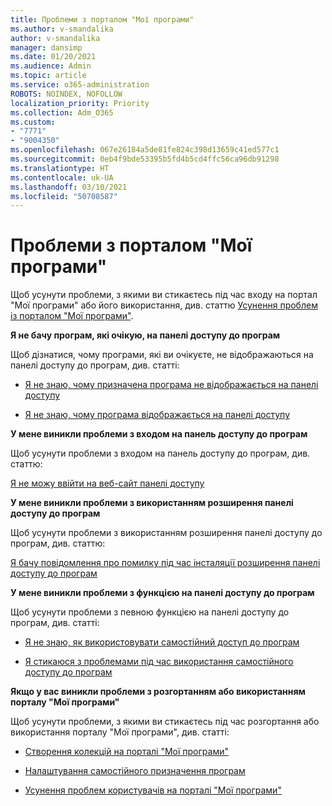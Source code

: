```yaml
---
title: Проблеми з порталом "Мої програми"
ms.author: v-smandalika
author: v-smandalika
manager: dansimp
ms.date: 01/20/2021
ms.audience: Admin
ms.topic: article
ms.service: o365-administration
ROBOTS: NOINDEX, NOFOLLOW
localization_priority: Priority
ms.collection: Adm_O365
ms.custom:
- "7771"
- "9004350"
ms.openlocfilehash: 067e26184a5de81fe824c398d13659c41ed577c1
ms.sourcegitcommit: 0eb4f9bde53395b5fd4b5cd4ffc56ca96db91298
ms.translationtype: HT
ms.contentlocale: uk-UA
ms.lasthandoff: 03/10/2021
ms.locfileid: "50708587"
---
```

# <a name="myapps-portal-issues"></a>Проблеми з порталом "Мої програми"

Щоб усунути проблеми, з якими ви стикаєтесь під час входу на портал "Мої програми" або його використання, див. статтю [Усунення проблем із порталом "Мої програми"](https://docs.microsoft.com/azure/active-directory/user-help/my-apps-portal-end-user-troubleshoot).

**Я не бачу програм, які очікую, на панелі доступу до програм**

Щоб дізнатися, чому програми, які ви очікуєте, не відображаються на панелі доступу до програм, див. статті:

- [Я не знаю, чому призначена програма не відображається на панелі доступу](https://docs.microsoft.com/azure/active-directory/manage-apps/application-sign-in-other-problem-access-panel)
     
- [Я не знаю, чому програма відображається на панелі доступу](https://docs.microsoft.com/azure/active-directory/manage-apps/application-sign-in-other-problem-access-panel)

**У мене виникли проблеми з входом на панель доступу до програм**

Щоб усунути проблеми з входом на панель доступу до програм, див. статтю:

[Я не можу ввійти на веб-сайт панелі доступу](https://docs.microsoft.com/azure/active-directory/manage-apps/application-sign-in-other-problem-access-panel)

**У мене виникли проблеми з використанням розширення панелі доступу до програм**

Щоб усунути проблеми з використанням розширення панелі доступу до програм, див. статтю:

[Я бачу повідомлення про помилку під час інсталяції розширення панелі доступу до програм](https://docs.microsoft.com/azure/active-directory/application-access-panel-extension-problem-installing/)

**У мене виникли проблеми з функцією на панелі доступу до програм**

Щоб усунути проблеми з певною функцією на панелі доступу до програм, див. статті:

- [Я не знаю, як використовувати самостійний доступ до програм](https://docs.microsoft.com/azure/active-directory/manage-apps/access-panel-manage-self-service-access) 

- [Я стикаюся з проблемами під час використання самостійного доступу до програм](https://docs.microsoft.com/azure/active-directory/manage-apps/access-panel-manage-self-service-access)
    
**Якщо у вас виникли проблеми з розгортанням або використанням порталу "Мої програми"**

Щоб усунути проблеми, з якими ви стикаєтесь під час розгортання або використання порталу "Мої програми", див. статті:

- [Створення колекцій на порталі "Мої програми"](https://docs.microsoft.com/azure/active-directory/manage-apps/access-panel-collections) 
    
- [Налаштування самостійного призначення програм](https://docs.microsoft.com/azure/active-directory/manage-apps/manage-self-service-access)
     
- [Усунення проблем користувачів на порталі "Мої програми"](https://docs.microsoft.com/azure/active-directory/user-help/my-apps-portal-end-user-troubleshoot)



